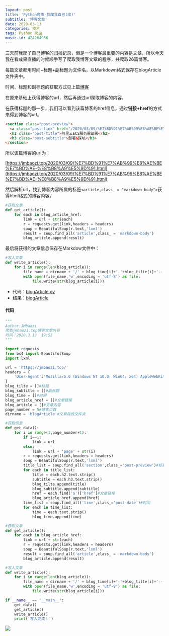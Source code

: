 ```yaml
---
layout: post
title: 'Python爬虫-我爬我自己(续)'
subtitle: '博客文章'
date: 2020-03-13
categories: 技术
tags: Python 爬虫
music-id: 424264956
---
```


三天前我爬了自己博客的归档记录，但是一个博客最重要的内容是文章，所以今天我在看成果直播的时候顺手写了爬取我博客文章的程序，共爬取26篇博客。

每篇文章都用时间+标题+副标题为文件名，以Markdown格式保存在blogArticle文件夹中。

时间、标题和副标题的获取方式见上篇[博客](https://jmbaozi.top/2020/03/10/Python%E7%88%AC%E8%99%AB-%E6%88%91%E7%88%AC%E6%88%91%E8%87%AA%E5%B7%B1.html)

在原来基础上获得博客的url，然后再通过url爬取博客的内容。

在获得标题的那一步，我们可以看到该篇博客的href信息，通过**链接+href**的方式来得到博客的url。

```html
<section class="post-preview">
  <a class="post-link" href="/2020/03/09/%E7%BD%91%E7%AB%99%E8%AE%BE%E7%BD%AE-%E8%B8%A9%E5%9D%91.html" title="阿里云ECS服务器部署"></a>
  <h2 class="post-title">阿里云ECS服务器部署</h2>
  <h3 class="post-subtitle">部署&踩坑</h3>
</section>
```
所以该篇博客的url为：

[https://jmbaozi.top/2020/03/09/%E7%BD%91%E7%AB%99%E8%AE%BE%E7%BD%AE-%E8%B8%A9%E5%9D%91.html](https://jmbaozi.top/2020/03/09/%E7%BD%91%E7%AB%99%E8%AE%BE%E7%BD%AE-%E8%B8%A9%E5%9D%91.html)

然后解析url，找到博客内容所属的标签```<article,class_ = "markdown-body">```获得html格式的博客内容。
```python
#获取文章
def get_article():
    for each in blog_article_href:
        link = url + str(each)
        r = requests.get(link,headers = headers)
        soup = BeautifulSoup(r.text,'lxml')
        result = soup.find_all('article',class_ = 'markdown-body')
        blog_article.append(result)
```
最后将获得的文章信息保存在Markdow文件中：
```python
#写入文章
def write_article():
    for i in range(len(blog_article)):
        file_name = dirname + '/' + blog_time[i]+'-'+blog_tilte[i]+'---'+blog_subtitle[i]+ '.md'
        with open(file_name,'w',encoding = 'utf-8') as file:
            file.write(str(blog_article[i]))
```


* 代码：[blogArticle.py](https://github.com/JMbaozi/absorb/blob/master/program/blogArticle.py)
* 结果：[blogArticle](https://github.com/JMbaozi/absorb/tree/master/file/blogArticle)

#### 代码

```python
"""
Author:JMbaozi
爬取jmbaozi.top博客文章内容
时间：2020.3.13  19:53
"""

import requests
from bs4 import BeautifulSoup
import lxml

url = 'https://jmbaozi.top/'
headers = {
    'User-Agent':'Mozilla/5.0 (Windows NT 10.0; Win64; x64) AppleWebKit/537.36 (KHTML, like Gecko) Chrome/81.0.4044.43 Safari/537.36 Edg/81.0.416.28'
}
blog_tilte = []#标题
blog_subtitle = []#副标题
blog_time = []#时间
blog_article_href = []#文章链接
blog_article = []#文章内容
page_number = 5#博客页数
dirname = 'blogArticle'#文章存放文件夹

#获取信息
def get_data():
    for i in range(1,page_number+1):
        if i==1:
            link = url
        else:
            link = url + 'page' + str(i)
        r = requests.get(link,headers = headers)
        soup = BeautifulSoup(r.text,'lxml')
        title_list = soup.find_all('section',class_='post-preview')#标题&副标题&文章链接
        for each in title_list:
            title = each.h2.text.strip()
            subtitle = each.h3.text.strip()
            blog_tilte.append(title)
            blog_subtitle.append(subtitle)
            href = each.find('a')['href']#文章链接
            blog_article_href.append(href)
        time_list = soup.find_all('time',class_='post-date')#时间
        for each in time_list:
            time = each.text.strip()
            blog_time.append(time)

#获取文章
def get_article():
    for each in blog_article_href:
        link = url + str(each)
        r = requests.get(link,headers = headers)
        soup = BeautifulSoup(r.text,'lxml')
        result = soup.find_all('article',class_ = 'markdown-body')
        blog_article.append(result)

#写入文章
def write_article():
    for i in range(len(blog_article)):
        file_name = dirname + '/' + blog_time[i]+'-'+blog_tilte[i]+'---'+blog_subtitle[i]+ '.md'
        with open(file_name,'w',encoding = 'utf-8') as file:
            file.write(str(blog_article[i]))

if __name__ == '__main__':
    get_data()
    get_article()
    write_article()
    print('写入完成！')

```

![](https://lz.sinaimg.cn/orj1080/ebeef3aaly3gcskga5mycj20py0hzab1.jpg)